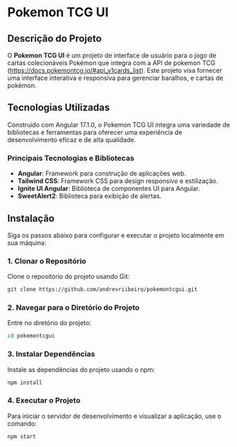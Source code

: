 # Pokemon TCG UI

## Descrição do Projeto

O **Pokemon TCG UI** é um projeto de interface de usuário para o jogo de cartas colecionáveis Pokémon que integra com a API de pokemon TCG (https://docs.pokemontcg.io/#api_v1cards_list). 
Este projeto visa fornecer uma interface interativa e responsiva para gerenciar baralhos, e cartas de pokémon.

## Tecnologias Utilizadas

Construído com Angular 17.1.0, o Pokemon TCG UI integra uma variedade de bibliotecas e ferramentas para oferecer uma experiência de desenvolvimento eficaz e de alta qualidade.

### Principais Tecnologias e Bibliotecas

- **Angular**: Framework para construção de aplicações web.
- **Tailwind CSS**: Framework CSS para design responsivo e estilização.
- **Ignite UI Angular**: Biblioteca de componentes UI para Angular.
- **SweetAlert2**: Biblioteca para exibição de alertas.

## Instalação

Siga os passos abaixo para configurar e executar o projeto localmente em sua máquina:

### 1. Clonar o Repositório

Clone o repositório do projeto usando Git:

```bash
git clone https://github.com/andrevriibeiro/pokemontcgui.git
```

### 2. Navegar para o Diretório do Projeto

Entre no diretório do projeto:

```bash
cd pokemontcgui
```

### 3. Instalar Dependências

Instale as dependências do projeto usando o npm:

```bash
npm install
```

### 4. Executar o Projeto

Para iniciar o servidor de desenvolvimento e visualizar a aplicação, use o comando:

```bash
npm start
```
